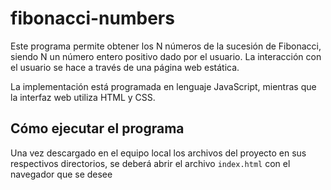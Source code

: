 # fibonacci-numbers

Este programa permite obtener los N números de la sucesión de Fibonacci, siendo N un número entero positivo dado por el usuario. La interacción con el usuario se hace a través de una página web estática.

La implementación está programada en lenguaje JavaScript, mientras que la interfaz web utiliza HTML y CSS.



## Cómo ejecutar el programa

Una vez descargado en el equipo local los archivos del proyecto en sus respectivos directorios, se deberá abrir el archivo ```index.html``` con el navegador que se desee 